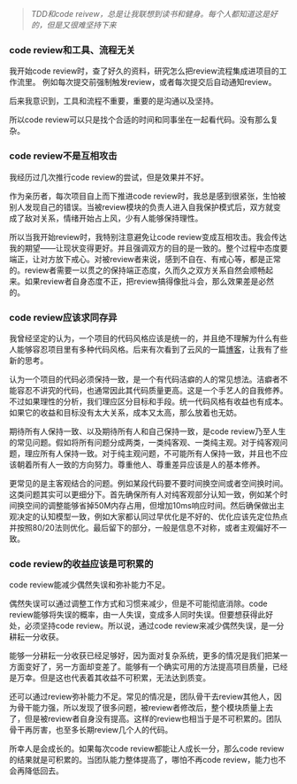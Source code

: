 > *TDD和code reivew，总是让我联想到读书和健身。每个人都知道这是好的，但是又很难坚持下来*


### **code review和工具、流程无关**

我开始code review时，查了好久的资料，研究怎么把review流程集成进项目的工作流里。
例如每次提交前强制触发review，或者每次提交后自动通知review。  

后来我意识到，工具和流程不重要，重要的是沟通以及坚持。

所以code review可以只是找个合适的时间和同事坐在一起看代码。没有那么复杂。  


### **code review不是互相攻击**

我经历过几次推行code review的尝试，但是效果并不好。  

作为亲历者，每次项目自上而下推进code review时，我总是感到很紧张，生怕被别人发现自己的错误。当被review模块的负责人进入自我保护模式后，双方就变成了敌对关系，情绪开始占上风，少有人能够保持理性。  

所以当我开始review时，我特别注意避免让code review变成互相攻击。我会传达我的期望——让现状变得更好。并且强调双方的目的是一致的。整个过程中态度要端正，让对方放下戒心。对被review者来说，感到不自在、有戒心等，都是正常的。review者需要一以贯之的保持端正态度，久而久之双方关系自然会顺畅起来。如果review者自身态度不正，把review搞得像批斗会，那么效果差是必然的。  


### **code review应该求同存异**

我曾经坚定的认为，一个项目的代码风格应该是统一的，并且绝不理解为什么有些人能够容忍项目里有多种代码风格。后来有次看到了云风的一篇[博客](!https://blog.codingnow.com/2019/06/camelcase_underscore.html)，让我有了些新的思考。

认为一个项目的代码必须保持一致，是一个有代码洁癖的人的常见想法。洁癖者不能容忍不讲究的代码，也通常因此其代码质量更高。这是一个手艺人的自我修养。不过如果理性的分析，我们理应区分目标和手段。统一代码风格有收益也有成本。如果它的收益和目标没有太大关系，成本又太高，那么放着也无妨。  

期待所有人保持一致、以及期待所有人和自己保持一致，是code review乃至人生的常见问题。假如将所有问题分成两类，一类纯客观、一类纯主观。对于纯客观问题，理应所有人保持一致。对于纯主观问题，不可能所有人保持一致，并且也不应该朝着所有人一致的方向努力。尊重他人、尊重差异应该是人的基本修养。  

更常见的是主客观结合的问题。例如某段代码要不要时间换空间或者空间换时间。这类问题其实可以更细分下。首先确保所有人对纯客观部分认知一致，例如某个时间换空间的调整能够省掉50M内存占用，但增加10ms响应时间。然后确保做出主观决定的认知模型一致，例如大家都认同过早优化是不好的、优化应该先定位热点并按照80/20法则优化。最后留下的部分，一般是信息不对称，或者主观偏好不一致。


### **code review的收益应该是可积累的**

code review能减少偶然失误和弥补能力不足。  

偶然失误可以通过调整工作方式和习惯来减少，但是不可能彻底消除。code review能够将失误的概率，由一人失误，变成多人同时失误。但要想获得此好处，必须坚持code review。所以说，通过code review来减少偶然失误，是一分耕耘一分收获。  

能够一分耕耘一分收获已经足够好，因为面对复杂系统，更多的情况是我们把某一方面变好了，另一方面却变差了。能够有一个确实可用的方法提高项目质量，已经是万幸。但是这也代表着其收益不可积累，无法达到质变。  

还可以通过review弥补能力不足。常见的情况是，团队骨干去review其他人，因为骨干能力强，所以发现了很多问题，被review者修改后，整个模块质量上去了，但是被review者自身没有提高。这样的review也相当于是不可积累的。团队骨干再厉害，也至多长期review几个人的代码。  

所幸人是会成长的。如果每次code review都能让人成长一分，那么code review的结果就是可积累的。当团队能力整体提高了，哪怕不再code review，能力也不会再降低回去。  
